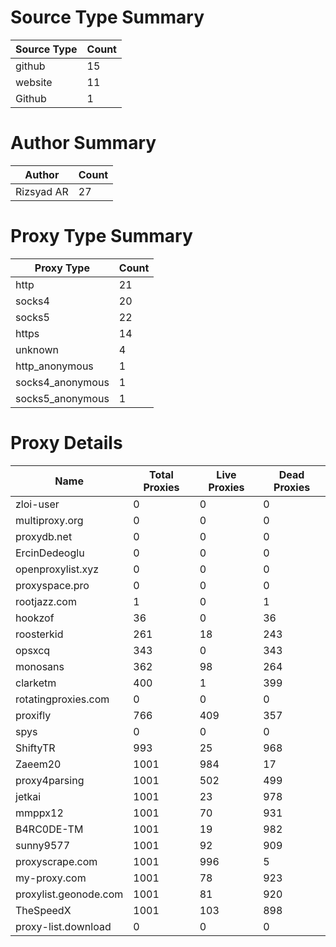# Source Type Summary

| Source Type | Count |
|-------------|-------|
| github | 15 |
| website | 11 |
| Github | 1 |


# Author Summary

| Author | Count |
|--------|-------|
| Rizsyad AR | 27 |


# Proxy Type Summary

| Proxy Type | Count |
|------------|-------|
| http | 21 |
| socks4 | 20 |
| socks5 | 22 |
| https | 14 |
| unknown | 4 |
| http_anonymous | 1 |
| socks4_anonymous | 1 |
| socks5_anonymous | 1 |


# Proxy Details

| Name | Total Proxies | Live Proxies | Dead Proxies |
|------|---------------|--------------|---------------|
| zloi-user | 0 | 0 | 0 |
| multiproxy.org | 0 | 0 | 0 |
| proxydb.net | 0 | 0 | 0 |
| ErcinDedeoglu | 0 | 0 | 0 |
| openproxylist.xyz | 0 | 0 | 0 |
| proxyspace.pro | 0 | 0 | 0 |
| rootjazz.com | 1 | 0 | 1 |
| hookzof | 36 | 0 | 36 |
| roosterkid | 261 | 18 | 243 |
| opsxcq | 343 | 0 | 343 |
| monosans | 362 | 98 | 264 |
| clarketm | 400 | 1 | 399 |
| rotatingproxies.com | 0 | 0 | 0 |
| proxifly | 766 | 409 | 357 |
| spys | 0 | 0 | 0 |
| ShiftyTR | 993 | 25 | 968 |
| Zaeem20 | 1001 | 984 | 17 |
| proxy4parsing | 1001 | 502 | 499 |
| jetkai | 1001 | 23 | 978 |
| mmppx12 | 1001 | 70 | 931 |
| B4RC0DE-TM | 1001 | 19 | 982 |
| sunny9577 | 1001 | 92 | 909 |
| proxyscrape.com | 1001 | 996 | 5 |
| my-proxy.com | 1001 | 78 | 923 |
| proxylist.geonode.com | 1001 | 81 | 920 |
| TheSpeedX | 1001 | 103 | 898 |
| proxy-list.download | 0 | 0 | 0 |
